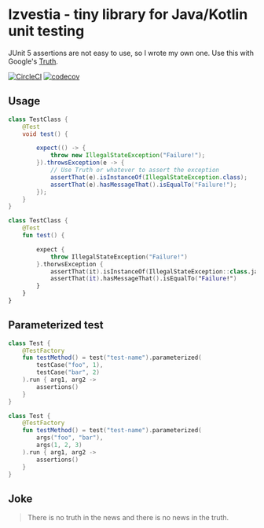 # Izvestia - tiny library for Java/Kotlin unit testing

JUnit 5 assertions are not easy to use, so I wrote my own one.
Use this with Google's [Truth](http://google.github.io/truth/).

[![CircleCI](https://circleci.com/gh/minebreaker/Izvestia.svg?style=svg)](https://circleci.com/gh/minebreaker/Izvestia)
[![codecov](https://codecov.io/gh/minebreaker/Izvestia/branch/master/graph/badge.svg)](https://codecov.io/gh/minebreaker-tf/Izvestia)


## Usage

```java
class TestClass {
    @Test
    void test() {

        expect(() -> {
            throw new IllegalStateException("Failure!");
        }).throwsException(e -> {
            // Use Truth or whatever to assert the exception
            assertThat(e).isInstanceOf(IllegalStateException.class);
            assertThat(e).hasMessageThat().isEqualTo("Failure!");
        });
    }
}
```

```kotlin
class TestClass {
    @Test
    fun test() {

        expect {
            throw IllegalStateException("Failure!")
        }.thorwsException {
            assertThat(it).isInstanceOf(IllegalStateException::class.java)
            assertThat(it).hasMessageThat().isEqualTo("Failure!")
        }
    }
}
```


## Parameterized test

```kotlin
class Test {
    @TestFactory
    fun testMethod() = test("test-name").parameterized(
        testCase("foo", 1),
        testCase("bar", 2)
    ).run { arg1, arg2 ->
        assertions()
    }
}
```

```kotlin
class Test {
    @TestFactory
    fun testMethod() = test("test-name").parameterized(
        args("foo", "bar"),
        args(1, 2, 3)
    ).run { arg1, arg2 ->
        assertions()
    }
}
```


## Joke

> There is no truth in the news and there is no news in the truth.
